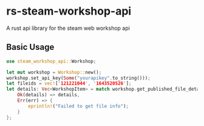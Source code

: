 # rs-steam-workshop-api
A rust api library for the steam web workshop api

## Basic Usage

```rs
use steam_workshop_api::Workshop;

let mut workshop = Workshop::new();
workshop.set_api_key(Some("yourapikey".to_string()));
let fileids = vec!['121221044', '1643520526'];
let details: Vec<WorkshopItem> = match workshop.get_published_file_details(&fileids) {
    Ok(details) => details,
    Err(err) => { 
        eprintln!("Failed to get file info");
    }
};
```